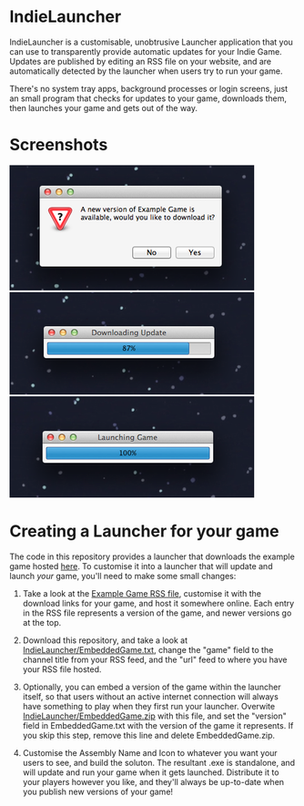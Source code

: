 IndieLauncher
=============

IndieLauncher is a customisable, unobtrusive Launcher application that you can use to transparently provide automatic updates for your Indie Game. Updates are published by editing an RSS file on your website, and are automatically detected by the launcher when users try to run your game.

There's no system tray apps, background processes or login screens, just an small program that checks for updates to your game, downloads them, then launches your game and gets out of the way.

Screenshots
===========

![Screenshot 1](Screenshots/Screenshot1.png)
![Screenshot 2](Screenshots/Screenshot2.png)
![Screenshot 3](Screenshots/Screenshot3.png)

Creating a Launcher for your game
=================================

The code in this repository provides a launcher that downloads the example game hosted [here](https://github.com/dan200/IndieLauncherExampleGame). To customise it into a launcher that will update and launch *your* game, you'll need to make some small changes:

1. Take a look at the [Example Game RSS file](https://github.com/dan200/IndieLauncherExampleGame/blob/master/ExampleGame.xml), customise it with the download links for your game, and host it somewhere online. Each entry in the RSS file represents a version of the game, and newer versions go at the top.

2. Download this repository, and take a look at [IndieLauncher/EmbeddedGame.txt](https://github.com/dan200/IndieLauncher/blob/master/IndieLauncher/EmbeddedGame.txt), change the "game" field to the channel title from your RSS feed, and the "url" feed to where you have your RSS file hosted.

3. Optionally, you can embed a version of the game within the launcher itself, so that users without an active internet connection will always have something to play when they first run your launcher. Overwite [IndieLauncher/EmbeddedGame.zip](https://github.com/dan200/IndieLauncher/blob/master/IndieLauncher/EmbeddedGame.zip) with this file, and set the "version" field in EmbeddedGame.txt with the version of the game it represents. If you skip this step, remove this line and delete EmbeddedGame.zip.

4. Customise the Assembly Name and Icon to whatever you want your users to see, and build the soluton. The resultant .exe is standalone, and will update and run your game when it gets launched. Distribute it to your players however you like, and they'll always be up-to-date when you publish new versions of your game!
